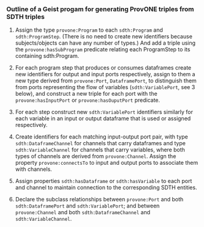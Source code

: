 ### Outline of a Geist progam for generating ProvONE triples from SDTH triples

1. Assign the type `provone:Program` to each `sdth:Program` and `sdth:ProgramStep`. 
(There is no need to create new identifiers because subjects/objects can have any number of types.)
And add a triple using the `provone:hasSubProgram` predicate relating each ProgramStep to its containing
sdth:Program.

2. For each program step that produces or consumes dataframes create new identifiers for output and input ports respectively, assign to them a new type derived from `provone:Port`, `DataframePort`,  to distinguish them from ports representing the flow of variables (`sdth:VariablePort`, see 3 below), and construct a new triple for each port with the `provone:hasInputPort` or `provone:hasOuputPort` predicate. 

3. For each step construct new `sdth:VariablePort` identifiers similarly for each variable in an input or output dataframe that is used or assigned respectively.

4. Create identifiers for each matching input-output port pair, with type `sdth:DataframeChannel` for channels that carry dataframes and type `sdth:VariableChannel` for channels that carry variables, where both types of channels are derived from `provone:Channel`. Assign the property `provone:connectsTo` to input and output ports to associate them with channels.

5. Assign properties `sdth:hasDataframe` or `sdth:hasVariable` to each port and channel to maintain connection to the corresponding SDTH entities.

6. Declare the subclass relationships between `provone:Port` and both `sdth:DataframePort` and `sdth:VariablePort`; and between `provone:Channel` and both `sdth:DataframeChannel` and `sdth:VariableChannel`.


